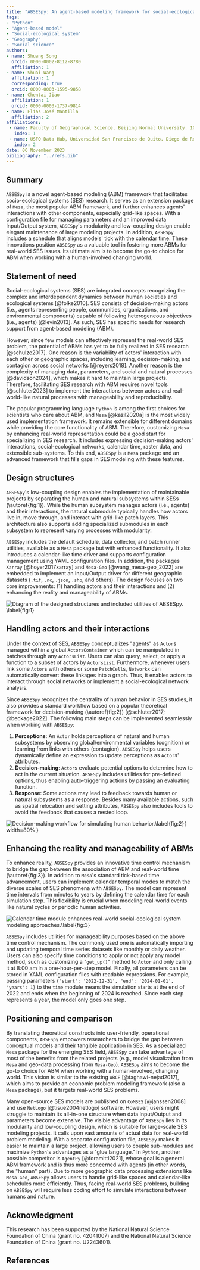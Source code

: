 ```yaml
---
title: "ABSESpy: An agent-based modeling framework for social-ecological systems"
tags:
- "Python"
- "Agent-based model"
- "Social-ecological system"
- "Geography"
- "Social science"
authors:
- name: Shuang Song
  orcid: 0000-0002-8112-8780
  affiliation: 1
- name: Shuai Wang
  affiliation: 1
  corresponding: true
  orcid: 0000-0003-1595-9858
- name: Chentai Jiao
  affiliation: 1
  orcid: 0000-0003-1737-9814
- name: Elías José Mantilla
  affiliation: 2
affiliations:
 - name: Faculty of Geographical Science, Beijing Normal University. 100875, Beijing, China.
   index: 1
 - name: USFQ Data Hub, Universidad San Francisco de Quito. Diego de Robles s/n y Pampite. Quito, Ecuador.
   index: 2
date: 06 November 2023
bibliography: "../refs.bib"
---
```


## Summary

`ABSESpy` is a novel agent-based modeling (ABM) framework that facilitates socio-ecological systems (SES) research. It serves as an extension package of `Mesa`, the most popular ABM framework, and further enhances agents' interactions with other components, especially grid-like spaces. With a configuration file for managing parameters and an improved data Input/Output system, `ABSESpy`'s modularity and low-coupling design enable elegant maintenance of large modeling projects. In addition, `ABSESpy` includes a schedule that aligns models' tick with the calendar time. These innovations position `ABSESpy` as a valuable tool in fostering more ABMs for real-world SES issues. Its ultimate aim is to become the go-to choice for ABM when working with a human-involved changing world.

## Statement of need

Social-ecological systems (SES) are integrated concepts recognizing the complex and interdependent dynamics between human societies and ecological systems [@folke2010]. SES consists of decision-making actors (i.e., agents representing people, communities, organizations, and environmental components) capable of following heterogeneous objectives (i.e., agents) [@levin2013]. As such, SES has specific needs for research support from agent-based modeling (ABM).

However, since few models can effectively represent the real-world SES problem, the potential of ABMs has yet to be fully realized in SES research [@schulze2017]. One reason is the variability of actors' interaction with each other or geographic spaces, including learning, decision-making, and contagion across social networks [@reyers2018]. Another reason is the complexity of managing data, parameters, and social and natural processes [@davidson2024], which makes it hard to maintain large projects. Therefore, facilitating SES research with ABM requires novel tools [@schluter2023] to implement the interactions between actors and real-world-like natural processes with manageability and reproducibility.

The popular programming language `Python` is among the first choices for scientists who care about ABM, and `Mesa` [@kazil2020a] is the most widely used implementation framework. It remains extensible for different domains while providing the core functionality of ABM. Therefore, customizing `Mesa` by enhancing real-world representation could be a good start for specializing in SES research. It includes expressing decision-making actors' interactions, social-ecological networks, calendar time, raster data, and extensible sub-systems. To this end, `ABSESpy` is a `Mesa` package and an advanced framework that fills gaps in SES modeling with these features.

## Design structures

`ABSESpy`'s low-coupling design enables the implementation of maintainable projects by separating the human and natural subsystems within SESs (\autoref{fig:1}). While the human subsystem manages actors (i.e., agents) and their interactions, the natural submodule typically handles how actors live in, move through, and interact with grid-like patch layers. This architecture also supports adding specialized submodules in each subsystem to represent varying processes with modularity.

`ABSESpy` includes the default schedule, data collector, and batch runner utilities, available as a `Mesa` package but with enhanced functionality. It also introduces a calendar-like time driver and supports configuration management using YAML configuration files. In addition, the packages `Xarray` [@hoyer2017xarray] and `Mesa-Geo` [@wang_mesa-geo_2022] are embedded to implement an Input/Output driver for different geographic datasets (`.tif`, `.nc`, `.json`, `.shp`, and others). The design focuses on two core improvements: (1) handling actors and their interactions and (2) enhancing the reality and manageability of ABMs.

![Diagram of the designed structures and included utilities of `ABSESpy`. \label{fig:1}](api_diagram.png)

## Handling actors and their interactions

Under the context of SES, `ABSESpy` conceptualizes "agents" as `Actor`s managed within a global `ActorsContainer` which can be manipulated in batches through any `ActorsList`. Users can also query, select, or apply a function to a subset of actors by `ActorsList`. Furthermore, whenever users link some `Actor`s with others or some `PatchCell`s, `Networkx` can automatically convert these linkages into a graph. Thus, it enables actors to interact through social networks or implement a social-ecological network analysis.

Since `ABSESpy` recognizes the centrality of human behavior in SES studies, it also provides a standard workflow based on a popular theoretical framework for decision-making (\autoref{fig:2}) [@schluter2017; @beckage2022]. The following main steps can be implemented seamlessly when working with `ABSESpy`:

1. **Perceptions**:  An `Actor` holds perceptions of natural and human subsystems by observing global/environmental variables (cognition) or learning from links with others (contagion). `ABSESpy` helps users dynamically define an expression to update perceptions as `Actor`s' attributes.
2. **Decision-making**: `Actor`s evaluate potential options to determine how to act in the current situation. `ABSESpy` includes utilities for pre-defined options, thus enabling auto-triggering actions by passing an evaluating function.
3. **Response**: Some actions may lead to feedback towards human or natural subsystems as a response. Besides many available actions, such as spatial relocation and setting attributes, `ABSESpy` also includes tools to avoid the feedback that causes a nested loop.

![Decision-making workflow for simulating human behavior.\label{fig:2}](decision-making.png){ width=80% }

## Enhancing the reality and manageability of ABMs

To enhance reality, `ABSESpy` provides an innovative time control mechanism to bridge the gap between the association of ABM and real-world time (\autoref{fig:3}). In addition to `Mesa`'s standard tick-based time advancement, users can implement calendar temporal modes to match the diverse scales of SES phenomena with `ABSESpy`. The model can represent time intervals from minutes to years by defining the calendar time for each simulation step. This flexibility is crucial when modeling real-world events like natural cycles or periodic human activities.

![Calendar time module enhances real-world social-ecological system modeling approaches.\label{fig:3}](real-world.png)

`ABSESpy` includes utilities for manageability purposes based on the above time control mechanism. The commonly used one is automatically importing and updating temporal time series datasets like monthly or daily weather. Users can also specify time conditions to apply or not apply any model method, such as customizing a "`get_up()`" method to `Actor` and only calling it at 8:00 am in a one-hour-per-step model. Finally, all parameters can be stored in YAML configuration files with readable expressions. For example, passing parameters `{"start": '2022-12-31', "end": '2024-01-01', "years": 1}` to the `time` module means the simulation starts at the end of 2022 and ends when the beginning of 2024 is reached. Since each step represents a year, the model only goes one step.

## Positioning and comparison

By translating theoretical constructs into user-friendly, operational components, `ABSESpy` empowers researchers to bridge the gap between conceptual models and their tangible application in SES. As a specialized `Mesa` package for the emerging SES field, `ABSESpy` can take advantage of most of the benefits from the related projects (e.g., model visualization from `Mesa` and geo-data processing from `Mesa-Geo`). `ABSESpy` aims to become the go-to choice for ABM when working with a human-involved, changing world. This vision is similar to the existing `ABCE` [@taghawi-nejad2017], which aims to provide an economic problem modeling framework (also a `Mesa` package), but it targets real-world SES problems.

Many open-source SES models are published on `CoMSES` [@janssen2008] and use `NetLogo` [@tisue2004netlogo] software. However, users might struggle to maintain its all-in-one structure when data Input/Output and parameters become extensive. The visible advantage of `ABSESpy` lies in its modularity and low-coupling design, which is suitable for large-scale SES modeling projects. It calls upon vast amounts of actual data for real-world problem modeling. With a separate configuration file, `ABSESpy` makes it easier to maintain a large project, allowing users to couple sub-modules and maximize `Python`'s advantages as a "glue language." In `Python`, another possible competitor is `AgentPy` [@foramitti2021], whose goal is a general ABM framework and is thus more concerned with agents (in other words, the "human" part). Due to more geographic data processing extensions like `Mesa-Geo`, `ABSESpy` allows users to handle grid-like spaces and calendar-like schedules more efficiently. Thus, facing real-world SES problems, building on `ABSESpy` will require less coding effort to simulate interactions between humans and nature.

## Acknowledgment

This research has been supported by the National Natural Science Foundation of China (grant no. 42041007) and the National Natural Science Foundation of China (grant no. U2243601).

## References
